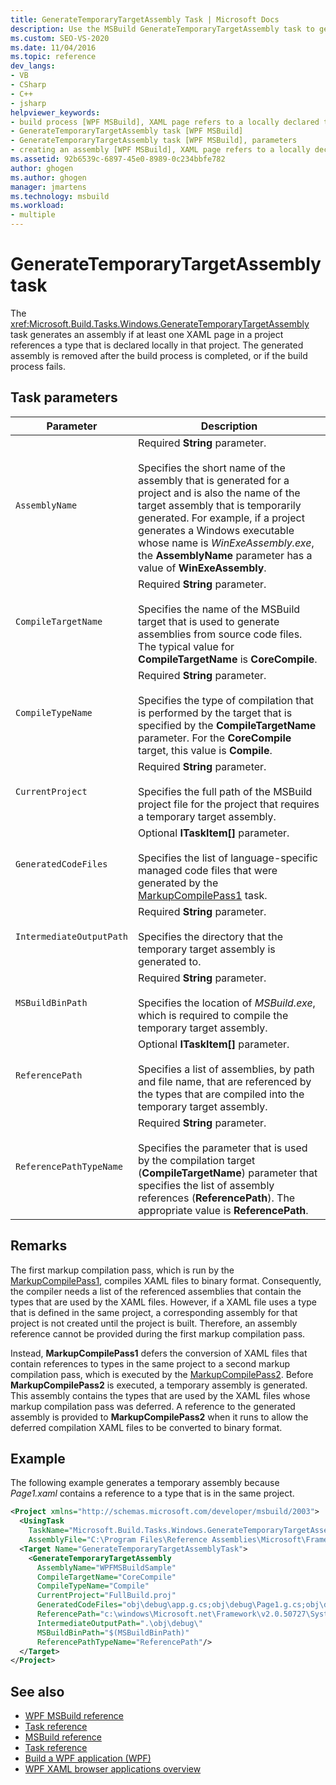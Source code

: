 ```yaml
---
title: GenerateTemporaryTargetAssembly Task | Microsoft Docs
description: Use the MSBuild GenerateTemporaryTargetAssembly task to generate an assembly if a project references a type that is declared locally.
ms.custom: SEO-VS-2020
ms.date: 11/04/2016
ms.topic: reference
dev_langs:
- VB
- CSharp
- C++
- jsharp
helpviewer_keywords:
- build process [WPF MSBuild], XAML page refers to a locally declared type
- GenerateTemporaryTargetAssembly task [WPF MSBuild]
- GenerateTemporaryTargetAssembly task [WPF MSBuild], parameters
- creating an assembly [WPF MSBuild], XAML page refers to a locally declared type
ms.assetid: 92b6539c-6897-45e0-8989-0c234bbfe782
author: ghogen
ms.author: ghogen
manager: jmartens
ms.technology: msbuild
ms.workload:
- multiple
---
```

# GenerateTemporaryTargetAssembly task

The <xref:Microsoft.Build.Tasks.Windows.GenerateTemporaryTargetAssembly> task generates an assembly if at least one XAML page in a project references a type that is declared locally in that project. The generated assembly is removed after the build process is completed, or if the build process fails.

## Task parameters

| Parameter | Description |
|--------------------------| - |
| `AssemblyName` | Required **String** parameter.<br /><br /> Specifies the short name of the assembly that is generated for a project and is also the name of the target assembly that is temporarily generated. For example, if a project generates a Windows executable whose name is *WinExeAssembly.exe*, the **AssemblyName** parameter has a value of **WinExeAssembly**. |
| `CompileTargetName` | Required **String** parameter.<br /><br /> Specifies the name of the MSBuild target that is used to generate assemblies from source code files. The typical value for **CompileTargetName** is **CoreCompile**. |
| `CompileTypeName` | Required **String** parameter.<br /><br /> Specifies the type of compilation that is performed by the target that is specified by the **CompileTargetName** parameter. For the **CoreCompile** target, this value is **Compile**. |
| `CurrentProject` | Required **String** parameter.<br /><br /> Specifies the full path of the MSBuild project file for the project that requires a temporary target assembly. |
| `GeneratedCodeFiles` | Optional **ITaskItem[]** parameter.<br /><br /> Specifies the list of language-specific managed code files that were generated by the [MarkupCompilePass1](../msbuild/markupcompilepass1-task.md) task. |
| `IntermediateOutputPath` | Required **String** parameter.<br /><br /> Specifies the directory that the temporary target assembly is generated to. |
| `MSBuildBinPath` | Required **String** parameter.<br /><br /> Specifies the location of *MSBuild.exe*, which is required to compile the temporary target assembly. |
| `ReferencePath` | Optional **ITaskItem[]** parameter.<br /><br /> Specifies a list of assemblies, by path and file name, that are referenced by the types that are compiled into the temporary target assembly. |
| `ReferencePathTypeName` | Required **String** parameter.<br /><br /> Specifies the parameter that is used by the compilation target (**CompileTargetName**) parameter that specifies the list of assembly references (**ReferencePath**). The appropriate value is **ReferencePath**. |

## Remarks

The first markup compilation pass, which is run by the [MarkupCompilePass1](../msbuild/markupcompilepass1-task.md), compiles XAML files to binary format. Consequently, the compiler needs a list of the referenced assemblies that contain the types that are used by the XAML files. However, if a XAML file uses a type that is defined in the same project, a corresponding assembly for that project is not created until the project is built. Therefore, an assembly reference cannot be provided during the first markup compilation pass.

Instead, **MarkupCompilePass1** defers the conversion of XAML files that contain references to types in the same project to a second markup compilation pass, which is executed by the [MarkupCompilePass2](../msbuild/markupcompilepass2-task.md). Before **MarkupCompilePass2** is executed, a temporary assembly is generated. This assembly contains the types that are used by the XAML files whose markup compilation pass was deferred. A reference to the generated assembly is provided to **MarkupCompilePass2** when it runs to allow the deferred compilation XAML files to be converted to binary format.

## Example

The following example generates a temporary assembly because *Page1.xaml* contains a reference to a type that is in the same project.

```xml
<Project xmlns="http://schemas.microsoft.com/developer/msbuild/2003">
  <UsingTask
    TaskName="Microsoft.Build.Tasks.Windows.GenerateTemporaryTargetAssembly"
    AssemblyFile="C:\Program Files\Reference Assemblies\Microsoft\Framework\v3.0\PresentationBuildTasks.dll" />
  <Target Name="GenerateTemporaryTargetAssemblyTask">
    <GenerateTemporaryTargetAssembly
      AssemblyName="WPFMSBuildSample"
      CompileTargetName="CoreCompile"
      CompileTypeName="Compile"
      CurrentProject="FullBuild.proj"
      GeneratedCodeFiles="obj\debug\app.g.cs;obj\debug\Page1.g.cs;obj\debug\Page2.g.cs"
      ReferencePath="c:\windows\Microsoft.net\Framework\v2.0.50727\System.dll;C:\Program Files\Reference Assemblies\Microsoft\WinFx\v3.0\PresentationCore.dll;C:\Program Files\Reference Assemblies\Microsoft\WinFx\v3.0\PresentationFramework.dll;C:\Program Files\Reference Assemblies\Microsoft\WinFx\v3.0\WindowsBase.dll"
      IntermediateOutputPath=".\obj\debug\"
      MSBuildBinPath="$(MSBuildBinPath)"
      ReferencePathTypeName="ReferencePath"/>
  </Target>
</Project>
```

## See also

- [WPF MSBuild reference](../msbuild/wpf-msbuild-reference.md)
- [Task reference](../msbuild/wpf-msbuild-task-reference.md)
- [MSBuild reference](../msbuild/msbuild-reference.md)
- [Task reference](../msbuild/msbuild-task-reference.md)
- [Build a WPF application (WPF)](/dotnet/framework/wpf/app-development/building-a-wpf-application-wpf)
- [WPF XAML browser applications overview](/dotnet/framework/wpf/app-development/wpf-xaml-browser-applications-overview)
